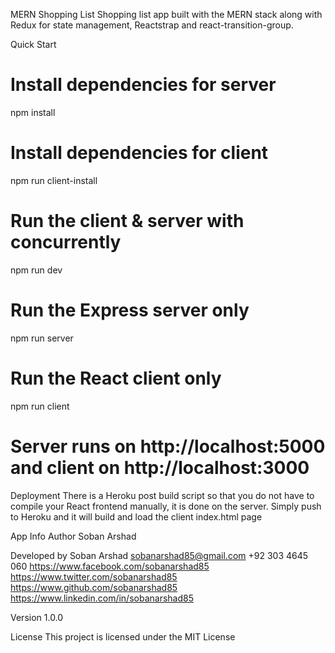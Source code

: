 MERN Shopping List
Shopping list app built with the MERN stack along with Redux for state management, Reactstrap and react-transition-group.

Quick Start
# Install dependencies for server
npm install

# Install dependencies for client
npm run client-install

# Run the client & server with concurrently
npm run dev

# Run the Express server only
npm run server

# Run the React client only
npm run client

# Server runs on http://localhost:5000 and client on http://localhost:3000
Deployment
There is a Heroku post build script so that you do not have to compile your React frontend manually, it is done on the server. Simply push to Heroku and it will build and load the client index.html page

App Info
Author
Soban Arshad

Developed by Soban Arshad
sobanarshad85@gmail.com
+92 303 4645 060
https://www.facebook.com/sobanarshad85
https://www.twitter.com/sobanarshad85
https://www.github.com/sobanarshad85
https://www.linkedin.com/in/sobanarshad85

Version
1.0.0

License
This project is licensed under the MIT License
